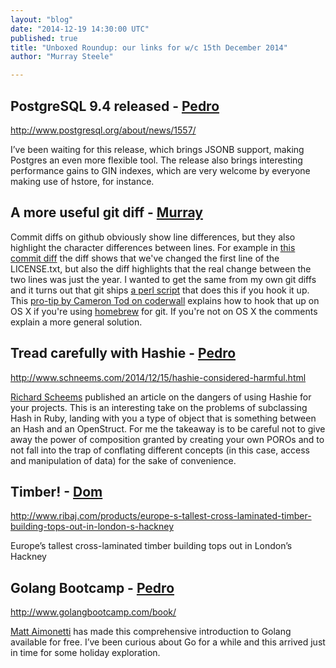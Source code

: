 ```yaml
---
layout: "blog"
date: "2014-12-19 14:30:00 UTC"
published: true
title: "Unboxed Roundup: our links for w/c 15th December 2014"
author: "Murray Steele"

---
```


## PostgreSQL 9.4 released - [Pedro](http://www.unboxedconsulting.com/people/pedro-moreira)

http://www.postgresql.org/about/news/1557/

I’ve been waiting for this release, which brings JSONB support, making Postgres an even more flexible tool. The release also brings interesting performance gains to GIN indexes, which are very welcome by everyone making use of hstore, for instance.

## A more useful git diff - [Murray](http://www.unboxedconsulting.com/people/murray-steele)

Commit diffs on github obviously show line differences, but they also highlight the character differences between lines. For example in [this commit diff](https://github.com/unboxed/be\_valid\_asset/commit/7b46bba362d32f13a300ee245b708ee6b89d1b64) the diff shows that we've changed the first line of the LICENSE.txt, but also the diff highlights that the real change between the two lines was just the year. I wanted to get the same from my own git diffs and it turns out that git ships [a perl script](https://github.com/git/git/tree/master/contrib/diff-highlight) that does this if you hook it up. This [pro-tip by Cameron Tod on coderwall](https://coderwall.com/p/nl-bdg/more-readable-git-word-diff-on-osx) explains how to hook that up on OS X if you're using [homebrew](http://brew.sh/) for git. If you're not on OS X the comments explain a more general solution.

## Tread carefully with Hashie - [Pedro](http://www.unboxedconsulting.com/people/pedro-moreira)

http://www.schneems.com/2014/12/15/hashie-considered-harmful.html

[Richard Scheems](https://twitter.com/schneems) published an article on the dangers of using Hashie for your projects. This is an interesting take on the problems of subclassing Hash in Ruby, landing with you a type of object that is something between an Hash and an OpenStruct. For me the takeaway is to be careful not to give away the power of composition granted by creating your own POROs and to not fall into the trap of conflating different concepts (in this case, access and manipulation of data) for the sake of convenience.

## Timber! - [Dom](http://www.unboxedconsulting.com/people/dominic-mason)

http://www.ribaj.com/products/europe-s-tallest-cross-laminated-timber-building-tops-out-in-london-s-hackney

Europe’s tallest cross-laminated timber building tops out in London’s Hackney

## Golang Bootcamp - [Pedro](http://www.unboxedconsulting.com/people/pedro-moreira)

http://www.golangbootcamp.com/book/

[Matt Aimonetti](https://twitter.com/mattetti) has made this comprehensive introduction to Golang available for free. I’ve been curious about Go for a while and this arrived just in time for some holiday exploration.


